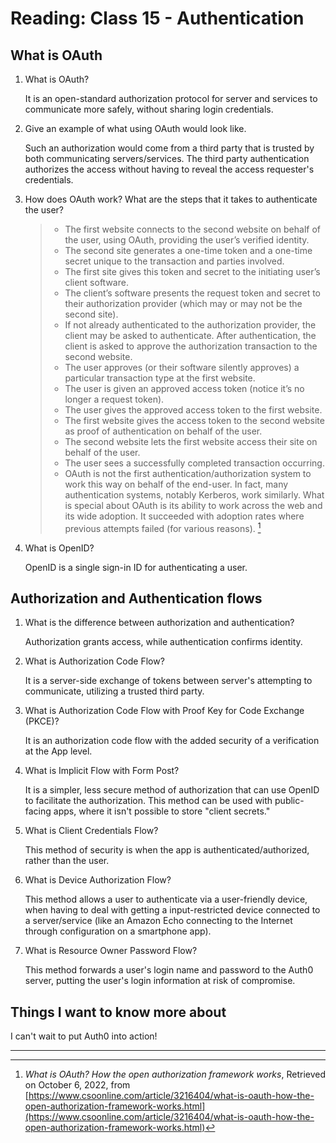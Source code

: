 # Reading: Class 15 - Authentication

## What is OAuth

1. What is OAuth?

   It is an open-standard authorization protocol for server and services to communicate more safely, without sharing login credentials.

2. Give an example of what using OAuth would look like.

   Such an authorization would come from a third party that is trusted by both communicating servers/services. The third party authentication authorizes the access without having to reveal the access requester's credentials.

3. How does OAuth work? What are the steps that it takes to authenticate the user?

   > - The first website connects to the second website on behalf of the user, using OAuth, providing the user’s verified identity.
   > - The second site generates a one-time token and a one-time secret unique to the transaction and parties involved.
   > - The first site gives this token and secret to the initiating user’s client software.
   > - The client’s software presents the request token and secret to their authorization provider (which may or may not be the second site).
   > - If not already authenticated to the authorization provider, the client may be asked to authenticate. After authentication, the client is asked to approve the authorization transaction to the second website.
   > - The user approves (or their software silently approves) a particular transaction type at the first website.
   > - The user is given an approved access token (notice it’s no longer a request token).
   > - The user gives the approved access token to the first website.
   > - The first website gives the access token to the second website as proof of authentication on behalf of the user.
   > - The second website lets the first website access their site on behalf of the user.
   > - The user sees a successfully completed transaction occurring.
   > - OAuth is not the first authentication/authorization system to work this way on behalf of the end-user. In fact, many authentication systems, notably Kerberos, work similarly. What is special about OAuth is its ability to work across the web and its wide adoption. It succeeded with adoption rates where previous attempts failed (for various reasons). [^1]

4. What is OpenID?

   OpenID is a single sign-in ID for authenticating a user.

## Authorization and Authentication flows

1. What is the difference between authorization and authentication?

   Authorization grants access, while authentication confirms identity.

2. What is Authorization Code Flow?

   It is a server-side exchange of tokens between server's attempting to communicate, utilizing a trusted third party.

3. What is Authorization Code Flow with Proof Key for Code Exchange (PKCE)?

   It is an authorization code flow with the added security of a verification at the App level.

4. What is Implicit Flow with Form Post?

   It is a simpler, less secure method of authorization that can use OpenID to facilitate the authorization. This method can be used with public-facing apps, where it isn't possible to store "client secrets."

5. What is Client Credentials Flow?

   This method of security is when the app is authenticated/authorized, rather than the user.

6. What is Device Authorization Flow?

   This method allows a user to authenticate via a user-friendly device, when having to deal with getting a input-restricted device connected to a server/service (like an Amazon Echo connecting to the Internet through configuration on a smartphone app).

7. What is Resource Owner Password Flow?

   This method forwards a user's login name and password to the Auth0 server, putting the user's login information at risk of compromise.

## Things I want to know more about

I can't wait to put Auth0 into action!

---

[^1]: _What is OAuth? How the open authorization framework works_, Retrieved on October 6, 2022, from [https://www.csoonline.com/article/3216404/what-is-oauth-how-the-open-authorization-framework-works.html](https://www.csoonline.com/article/3216404/what-is-oauth-how-the-open-authorization-framework-works.html)
